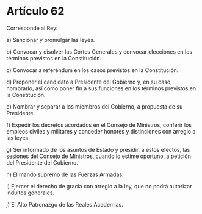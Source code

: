 # Artículo 62

Corresponde al Rey:

a) Sancionar y promulgar las leyes.

b) Convocar y disolver las Cortes Generales y convocar elecciones en los términos previstos en la Constitución.

c) Convocar a referéndum en los casos previstos en la Constitución.

d) Proponer el candidato a Presidente del Gobierno y, en su caso, nombrarlo, así como poner fin a sus funciones en los términos previstos en la Constitución.

e) Nombrar y separar a los miembros del Gobierno, a propuesta de su Presidente.

f) Expedir los decretos acordados en el Consejo de Ministros, conferir los empleos civiles y militares y conceder honores y distinciones con arreglo a las leyes.

g) Ser informado de los asuntos de Estado y presidir, a estos efectos, las sesiones del Consejo de Ministros, cuando lo estime oportuno, a petición del Presidente del Gobierno.

h) El mando supremo de las Fuerzas Armadas.

i) Ejercer el derecho de gracia con arreglo a la ley, que no podrá autorizar indultos generales.

j) El Alto Patronazgo de las Reales Academias.
